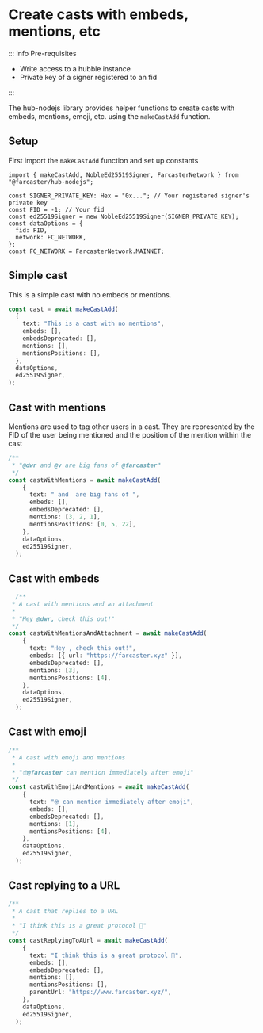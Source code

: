 # Create casts with embeds, mentions, etc

::: info Pre-requisites

- Write access to a hubble instance
- Private key of a signer registered to an fid

:::

The hub-nodejs library provides helper functions to create casts with embeds, mentions, emoji, etc. using
the `makeCastAdd` function.

## Setup

First import the `makeCastAdd` function and set up constants

```
import { makeCastAdd, NobleEd25519Signer, FarcasterNetwork } from "@farcaster/hub-nodejs";

const SIGNER_PRIVATE_KEY: Hex = "0x..."; // Your registered signer's private key 
const FID = -1; // Your fid
const ed25519Signer = new NobleEd25519Signer(SIGNER_PRIVATE_KEY);
const dataOptions = {
  fid: FID,
  network: FC_NETWORK,
};
const FC_NETWORK = FarcasterNetwork.MAINNET;
```

## Simple cast

This is a simple cast with no embeds or mentions.

```typescript
const cast = await makeCastAdd(
  {
    text: "This is a cast with no mentions",
    embeds: [],
    embedsDeprecated: [],
    mentions: [],
    mentionsPositions: [],
  },
  dataOptions,
  ed25519Signer,
);
```

## Cast with mentions

Mentions are used to tag other users in a cast. They are represented by the FID of the user being mentioned and the
position of the mention within the cast

```typescript
/**
 * "@dwr and @v are big fans of @farcaster"
 */
const castWithMentions = await makeCastAdd(
    {
      text: " and  are big fans of ",
      embeds: [],
      embedsDeprecated: [],
      mentions: [3, 2, 1],
      mentionsPositions: [0, 5, 22],
    },
    dataOptions,
    ed25519Signer,
  );
```

## Cast with embeds

```typescript
  /**
 * A cast with mentions and an attachment
 *
 * "Hey @dwr, check this out!"
 */
const castWithMentionsAndAttachment = await makeCastAdd(
    {
      text: "Hey , check this out!",
      embeds: [{ url: "https://farcaster.xyz" }],
      embedsDeprecated: [],
      mentions: [3],
      mentionsPositions: [4],
    },
    dataOptions,
    ed25519Signer,
  );
```

## Cast with emoji

```typescript
/**
 * A cast with emoji and mentions
 *
 * "🤓@farcaster can mention immediately after emoji"
 */
const castWithEmojiAndMentions = await makeCastAdd(
    {
      text: "🤓 can mention immediately after emoji",
      embeds: [],
      embedsDeprecated: [],
      mentions: [1],
      mentionsPositions: [4],
    },
    dataOptions,
    ed25519Signer,
  );
```

## Cast replying to a URL

```typescript
/**
 * A cast that replies to a URL
 *
 * "I think this is a great protocol 🚀"
 */
const castReplyingToAUrl = await makeCastAdd(
    {
      text: "I think this is a great protocol 🚀",
      embeds: [],
      embedsDeprecated: [],
      mentions: [],
      mentionsPositions: [],
      parentUrl: "https://www.farcaster.xyz/",
    },
    dataOptions,
    ed25519Signer,
  );
```